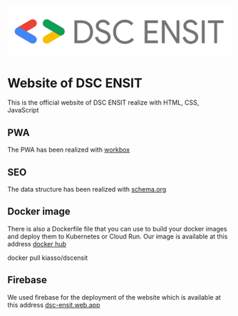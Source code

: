![DSC ENSIT Logo](public/images/DSC_ENSIT_Logo.png)

# Website of DSC ENSIT
This is the official website of DSC ENSIT realize with HTML, CSS, JavaScript


## PWA
The PWA has been realized with [workbox](https://developers.google.com/web/tools/workbox)

## SEO 
The data structure has been realized with  [schema.org](http://schema.org) 

## Docker image
There is also a Dockerfile file that you can use to build your docker images and deploy them to Kubernetes or Cloud Run. Our image is available at this address [docker hub](https://hub.docker.com/r/kiasso/dscensit)

docker pull kiasso/dscensit

## Firebase 

We used firebase for the deployment of the website which is available at this address [dsc-ensit.web.app](https://dsc-ensit.web.app/)